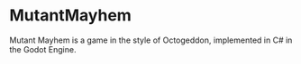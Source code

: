 # MutantMayhem
Mutant Mayhem is a game in the style of Octogeddon, implemented in C# in the Godot Engine.
